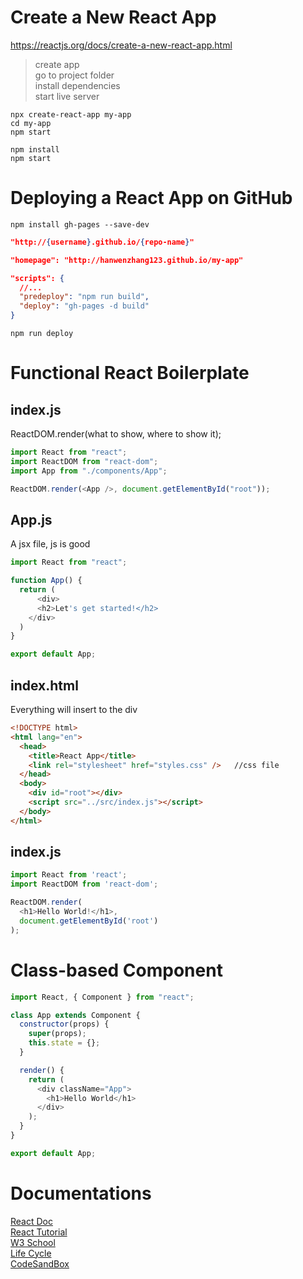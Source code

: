 # Create a New React App
https://reactjs.org/docs/create-a-new-react-app.html
> create app\
> go to project folder\
> install dependencies\
> start live server
```
npx create-react-app my-app
cd my-app
npm start
```
```
npm install
npm start
```
# Deploying a React App on GitHub
```
npm install gh-pages --save-dev
```
```json
"http://{username}.github.io/{repo-name}"

"homepage": "http://hanwenzhang123.github.io/my-app"

"scripts": {
  //...
  "predeploy": "npm run build",
  "deploy": "gh-pages -d build"
}
```
```
npm run deploy
```
# Functional React Boilerplate
## index.js 
ReactDOM.render(what to show, where to show it);
``` javascript
import React from "react";
import ReactDOM from "react-dom";
import App from "./components/App";

ReactDOM.render(<App />, document.getElementById("root"));
```
## App.js
A jsx file, js is good
``` javascript
import React from "react"; 

function App() {
  return (
      <div>
      <h2>Let's get started!</h2>
    </div>
  )
}

export default App;
```
## index.html
Everything will insert to the div
```html
<!DOCTYPE html>
<html lang="en">
  <head>
    <title>React App</title>
    <link rel="stylesheet" href="styles.css" />   //css file
  </head>
  <body>
    <div id="root"></div>
    <script src="../src/index.js"></script> 
  </body>
</html>
```
## index.js
```javascript
import React from 'react';
import ReactDOM from 'react-dom';

ReactDOM.render(
  <h1>Hello World!</h1>,
  document.getElementById('root')
);
```
# Class-based Component
```javascript
import React, { Component } from "react";

class App extends Component {
  constructor(props) {
    super(props);
    this.state = {};
  }

  render() {
    return (
      <div className="App">
        <h1>Hello World</h1>
      </div>
    );
  }
}

export default App;
```
# Documentations
[React Doc](https://reactjs.org/docs/hello-world.html)\
[React Tutorial](https://reactjs.org/tutorial/tutorial.html)\
[W3 School](https://www.w3schools.com/react/default.asp)\
[Life Cycle](https://projects.wojtekmaj.pl/react-lifecycle-methods-diagram)\
[CodeSandBox](https://codesandbox.io/s/new)
